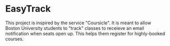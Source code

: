 # EasyTrack

This project is inspired by the service "Coursicle". It is meant to allow Boston University students to "track" classes to receieve an email notification when seats open up. This helps them register for highly-booked courses.
